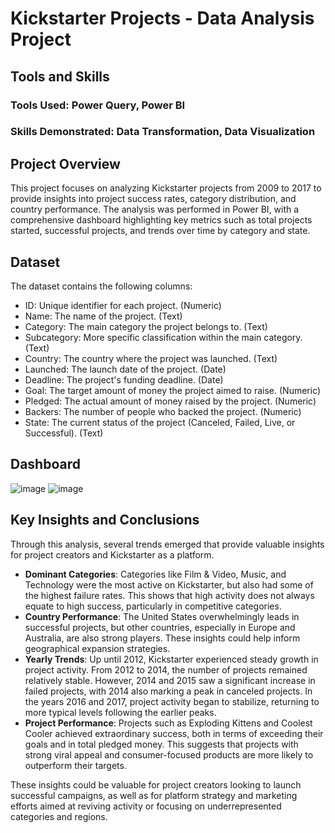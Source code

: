 # Kickstarter Projects - Data Analysis Project
## Tools and Skills
### Tools Used: Power Query, Power BI
### Skills Demonstrated: Data Transformation, Data Visualization

## Project Overview
This project focuses on analyzing Kickstarter projects from 2009 to 2017 to provide insights into project success rates, category distribution, and country performance. The analysis was performed in Power BI, with a comprehensive dashboard highlighting key metrics such as total projects started, successful projects, and trends over time by category and state.

## Dataset 
The dataset contains the following columns:
- ID: Unique identifier for each project. (Numeric)
- Name: The name of the project. (Text)
- Category: The main category the project belongs to. (Text)
- Subcategory: More specific classification within the main category. (Text)
- Country: The country where the project was launched. (Text)
- Launched: The launch date of the project. (Date)
- Deadline: The project's funding deadline. (Date)
- Goal: The target amount of money the project aimed to raise. (Numeric)
- Pledged: The actual amount of money raised by the project. (Numeric)
- Backers: The number of people who backed the project. (Numeric)
- State: The current status of the project (Canceled, Failed, Live, or Successful). (Text)

## Dashboard

![image](https://github.com/user-attachments/assets/8529ac90-64e7-4e3c-9f0f-739151ce3dc9)
![image](https://github.com/user-attachments/assets/bc389eaf-74f2-435a-a4b1-ca27200f3530)


## Key Insights and Conclusions

Through this analysis, several trends emerged that provide valuable insights for project creators and Kickstarter as a platform.

- **Dominant Categories**: Categories like Film & Video, Music, and Technology were the most active on Kickstarter, but also had some of the highest failure rates. This shows that high activity does not always equate to high success, particularly in competitive categories.
- **Country Performance**: The United States overwhelmingly leads in successful projects, but other countries, especially in Europe and Australia, are also strong players. These insights could help inform geographical 
expansion strategies.
- **Yearly Trends**: Up until 2012, Kickstarter experienced steady growth in project activity. From 2012 to 2014, the number of projects remained relatively stable. However, 2014 and 2015 saw a significant increase in failed projects, with 2014 also marking a peak in canceled projects. In the years 2016 and 2017, project activity began to stabilize, returning to more typical levels following the earlier peaks.
- **Project Performance**: Projects such as Exploding Kittens and Coolest Cooler achieved extraordinary success, both in terms of exceeding their goals and in total pledged money. This suggests that projects with strong viral appeal and consumer-focused products are more likely to outperform their targets.

These insights could be valuable for project creators looking to launch successful campaigns, as well as for platform strategy and marketing efforts aimed at reviving activity or focusing on underrepresented categories and regions.
